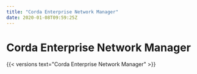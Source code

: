 ```yaml
---
title: "Corda Enterprise Network Manager"
date: 2020-01-08T09:59:25Z
---
```


# Corda Enterprise Network Manager

{{< versions text="Corda Enterprise Network Manager" >}}

